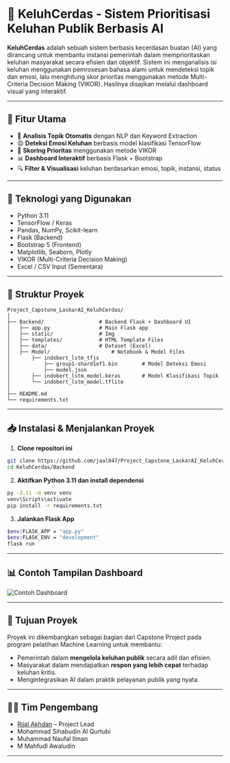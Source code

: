# 💬 KeluhCerdas - Sistem Prioritisasi Keluhan Publik Berbasis AI

**KeluhCerdas** adalah sebuah sistem berbasis kecerdasan buatan (AI) yang dirancang untuk membantu instansi pemerintah dalam memprioritaskan keluhan masyarakat secara efisien dan objektif. Sistem ini menganalisis isi keluhan menggunakan pemrosesan bahasa alami untuk mendeteksi topik dan emosi, lalu menghitung skor prioritas menggunakan metode Multi-Criteria Decision Making (VIKOR). Hasilnya disajikan melalui dashboard visual yang interaktif.

---

## 🚀 Fitur Utama

- 📌 **Analisis Topik Otomatis** dengan NLP dan Keyword Extraction
- 😡 **Deteksi Emosi Keluhan** berbasis model klasifikasi TensorFlow
- 🧮 **Skoring Prioritas** menggunakan metode VIKOR
- 📊 **Dashboard Interaktif** berbasis Flask + Bootstrap
- 🔍 **Filter & Visualisasi** keluhan berdasarkan emosi, topik, instansi, status

---

## 🧠 Teknologi yang Digunakan

- Python 3.11
- TensorFlow / Keras
- Pandas, NumPy, Scikit-learn
- Flask (Backend)
- Bootstrap 5 (Frontend)
- Matplotlib, Seaborn, Plotly
- VIKOR (Multi-Criteria Decision Making)
- Excel / CSV Input (Sementara)

---

## 📂 Struktur Proyek

```
Project_Capstone_LaskarAI_KeluhCerdas/
│
├── Backend/                  # Backend Flask + Dashboard UI
│   ├── app.py                # Main Flask app
│   ├── static/               # Img
│   ├── templates/            # HTML Template Files
│   ├── data/                 # Dataset (Excel)
│   ├── Model/                    # Notebook & Model Files
│       ├── indobert_lstm_tfjs
│           ├── group1-shard1of1.bin        # Model Deteksi Emosi
│           ├── model.json
│       ├── indobert_lstm_model.keras       # Model Klasifikasi Topik      
│       └── indobert_lstm_model.tflite
│
├── README.md
└── requirements.txt
```

---

## 📥 Instalasi & Menjalankan Proyek

1. **Clone repositori ini**
```bash
git clone https://github.com/jaal047/Project_Capstone_LaskarAI_KeluhCerdas-.git
cd KeluhCerdas/Backend
```

2. **Aktifkan Python 3.11 dan install dependensi**
```bash
py -3.11 -m venv venv
venv\Scripts\activate
pip install -r requirements.txt
```

3. **Jalankan Flask App**
```bash
$env:FLASK_APP = "app.py"
$env:FLASK_ENV = "development"
flask run
```

---

## 📊 Contoh Tampilan Dashboard

![Contoh Dashboard](https://via.placeholder.com/800x400.png?text=Screenshot+Dashboard+KeluhCerdas)

---

## 🎯 Tujuan Proyek

Proyek ini dikembangkan sebagai bagian dari Capstone Project pada program pelatihan Machine Learning untuk membantu:

- Pemerintah dalam **mengelola keluhan publik** secara adil dan efisien.
- Masyarakat dalam mendapatkan **respon yang lebih cepat** terhadap keluhan kritis.
- Mengintegrasikan AI dalam praktik pelayanan publik yang nyata.

---

## 🧑‍💻 Tim Pengembang

- [Rijal Akhdan](https://github.com/jaal047) – Project Lead
- Mohammad Sihabudin Al Qurtubi 
- Muhammad Naufal Ilman
- M Mahfudl Awaludin

---

